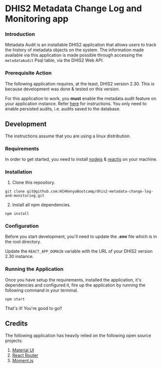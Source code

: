 # DHIS2 Metadata Change Log and Monitoring app

### Introduction
Metadata Audit is an installable DHIS2 application that allows users to track the history of metadata objects on the system. The information made available via this application is made possible through accessing the `metadataAudit` Psql table, via the DHIS2 Web API.

### Prerequisite Action
The following application requires, at the least, DHIS2 version 2.30. This is because development was done & tested on this version.

For this application to work, you **must** enable the metadata audit feature on your application instance. Refer [here](https://docs.dhis2.org/2.30/en/developer/html/webapi_metadata_audit.html) for instructions. You only need to enable persisted audits, i.e. audits saved to the database.

## Development
The instructions assume that you are using a linux distribution.

### Requirements
In order to get started, you need to install [nodejs](https://nodejs.org/en/download/package-manager/) & [reactjs](https://reactjs.org/docs/create-a-new-react-app.html) on your machine. 

### Installation
1. Clone this repository.

```
git clone git@github.com:HI4KenyaBootcamp/dhis2-metadata-change-log-and-monitoring.git
```

2. Install all npm dependencies.

```
npm install
```

### Configuration
Before you start development, you'll need to update the **.env** file which is in the root directory.

Update the `REACT_APP_DOMAIN` variable with the URL of your DHIS2 version 2.30 instance.

### Running the Application
Once you have setup the requirements, installed the application, it's dependencies and configured it, fire up the application by running the following command in your terminal.

```
npm start
```

That's it! You're good to go!!

## Credits
The following application has heavily relied on the following open source projects: 

1. [Material UI](https://material-ui.com/)
2. [React Router](https://reacttraining.com/react-router/)
3. [Moment.js](https://momentjs.com/)